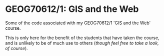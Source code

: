 # GEOG70612/1: GIS and the Web
Some of the code associated with my GEOG70612/1 'GIS and the Web' course.

This is only here for the benefit of the students that have taken the course, and is unlikely to be of much use to others (*though feel free to take a look, of course*).